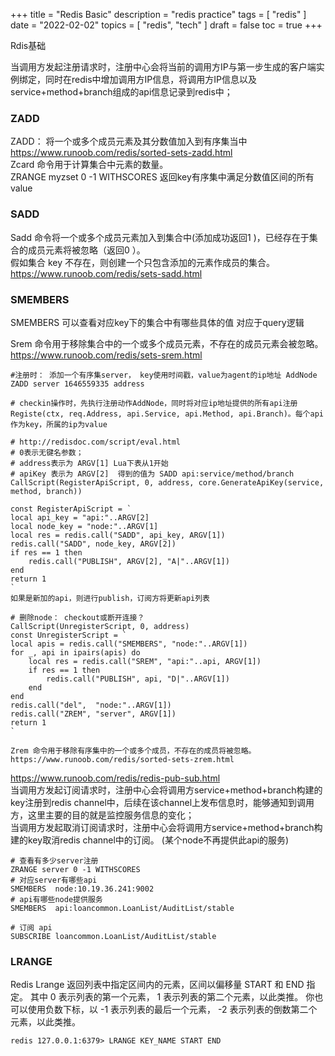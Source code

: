 +++
title = "Redis Basic"
description = "redis practice"
tags = [
    "redis"
]
date = "2022-02-02"
topics = [
    "redis",
    "tech"
]
draft = false
toc = true
+++

Rdis基础

当调用方发起注册请求时，注册中心会将当前的调用方IP与第一步生成的客户端实例绑定，同时在redis中增加调用方IP信息，将调用方IP信息以及service+method+branch组成的api信息记录到redis中；

### ZADD 

ZADD： 将一个或多个成员元素及其分数值加入到有序集当中   
https://www.runoob.com/redis/sorted-sets-zadd.html  
Zcard 命令用于计算集合中元素的数量。  
ZRANGE myzset 0 -1 WITHSCORES 返回key有序集中满足分数值区间的所有value  

### SADD 

Sadd 命令将一个或多个成员元素加入到集合中(添加成功返回1 )，已经存在于集合的成员元素将被忽略（返回0 ）。  
假如集合 key 不存在，则创建一个只包含添加的元素作成员的集合。  
https://www.runoob.com/redis/sets-sadd.html   

### SMEMBERS 

SMEMBERS 可以查看对应key下的集合中有哪些具体的值 对应于query逻辑  

Srem 命令用于移除集合中的一个或多个成员元素，不存在的成员元素会被忽略。  
https://www.runoob.com/redis/sets-srem.html  

```
#注册时： 添加一个有序集server， key使用时间戳，value为agent的ip地址 AddNode  
ZADD server 1646559335 address  

# checkin操作时，先执行注册动作AddNode，同时将对应ip地址提供的所有api注册 Registe(ctx, req.Address, api.Service, api.Method, api.Branch)。每个api作为key，所属的ip为value

# http://redisdoc.com/script/eval.html 
# 0表示无键名参数； 
# address表示为 ARGV[1] Lua下表从1开始
# apiKey 表示为 ARGV[2]  得到的值为 SADD api:service/method/branch
CallScript(RegisterApiScript, 0, address, core.GenerateApiKey(service, method, branch))

const RegisterApiScript = `
local api_key = "api:"..ARGV[2]
local node_key = "node:"..ARGV[1]
local res = redis.call("SADD", api_key, ARGV[1])
redis.call("SADD", node_key, ARGV[2])
if res == 1 then 
	redis.call("PUBLISH", ARGV[2], "A|"..ARGV[1])
end
return 1
`
如果是新加的api，则进行publish，订阅方将更新api列表

# 删除node： checkout或断开连接？ 
CallScript(UnregisterScript, 0, address)
const UnregisterScript = `
local apis = redis.call("SMEMBERS", "node:"..ARGV[1])
for _, api in ipairs(apis) do
	local res = redis.call("SREM", "api:"..api, ARGV[1])
	if res == 1 then
		redis.call("PUBLISH", api, "D|"..ARGV[1])
	end
end
redis.call("del",  "node:"..ARGV[1])
redis.call("ZREM", "server", ARGV[1])
return 1
`

Zrem 命令用于移除有序集中的一个或多个成员，不存在的成员将被忽略。  
https://www.runoob.com/redis/sorted-sets-zrem.html

```

https://www.runoob.com/redis/redis-pub-sub.html   
当调用方发起订阅请求时，注册中心会将调用方service+method+branch构建的key注册到redis channel中，后续在该channel上发布信息时，能够通知到调用方，这里主要的目的就是监控服务信息的变化；  
当调用方发起取消订阅请求时，注册中心会将调用方service+method+branch构建的key取消redis channel中的订阅。 (某个node不再提供此api的服务)  


```
# 查看有多少server注册
ZRANGE server 0 -1 WITHSCORES
# 对应server有哪些api
SMEMBERS  node:10.19.36.241:9002
# api有哪些node提供服务
SMEMBERS  api:loancommon.LoanList/AuditList/stable

# 订阅 api
SUBSCRIBE loancommon.LoanList/AuditList/stable

```

### LRANGE 

Redis Lrange 返回列表中指定区间内的元素，区间以偏移量 START 和 END 指定。 其中 0 表示列表的第一个元素， 1 表示列表的第二个元素，以此类推。 你也可以使用负数下标，以 -1 表示列表的最后一个元素， -2 表示列表的倒数第二个元素，以此类推。

```
redis 127.0.0.1:6379> LRANGE KEY_NAME START END
```